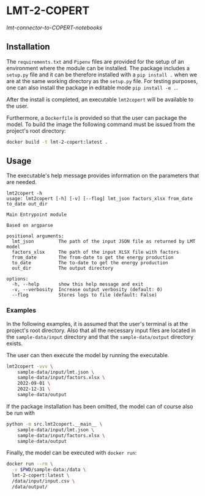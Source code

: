 # LMT-2-COPERT

_lmt-connector-to-COPERT-notebooks_

## Installation

The `requirements.txt` and `Pipenv` files are provided for the setup of an environment where the module can be installed.
The package includes a `setup.py` file and it can be therefore installed with a `pip install .` when we are at the same working directory as the `setup.py` file.
For testing purposes, one can also install the package in editable mode `pip install -e .`.

After the install is completed, an executable `lmt2copert` will be available to the user.

Furthermore, a `Dockerfile` is provided so that the user can package the model.
To build the image the following command must be issued from the project's root directory:

```bash
docker build -t lmt-2-copert:latest .
```

## Usage

The executable's help message provides information on the parameters that are needed.

```
lmt2copert -h
usage: lmt2copert [-h] [-v] [--flog] lmt_json factors_xlsx from_date to_date out_dir

Main Entrypoint module

Based on argparse

positional arguments:
  lmt_json         The path of the input JSON file as returned by LMT model
  factors_xlsx     The path of the input XLSX file with factors
  from_date        The from-date to get the energy production
  to_date          The to-date to get the energy production
  out_dir          The output directory

options:
  -h, --help       show this help message and exit
  -v, --verbosity  Increase output verbosity (default: 0)
  --flog           Stores logs to file (default: False)
```

### Examples

In the following examples, it is assumed that the user's terminal is at the project's root directory.
Also that all the necessary input files are located in the `sample-data/input` directory and that the `sample-data/output` directory exists.

The user can then execute the model by running the executable.

```bash
lmt2copert -vvv \
    sample-data/input/lmt.json \
    sample-data/input/factors.xlsx \
    2022-09-01 \
    2022-12-31 \
    sample-data/output
```

If the package installation has been omitted, the model can of course also be run with

```bash
python -m src.lmt2copert.__main__ \
    sample-data/input/lmt.json \
    sample-data/input/factors.xlsx \
    sample-data/output
```

Finally, the model can be executed with `docker run`:

```bash
docker run --rm \
  -v $PWD/sample-data:/data \
  lmt-2-copert:latest \
  /data/input/input.csv \
  /data/output/
```
